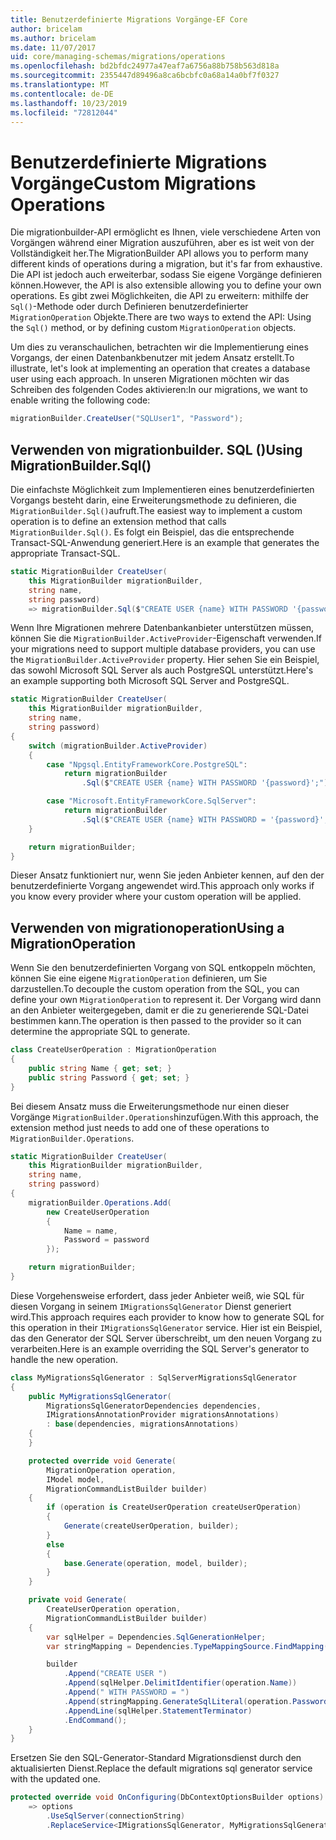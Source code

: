 ```yaml
---
title: Benutzerdefinierte Migrations Vorgänge-EF Core
author: bricelam
ms.author: bricelam
ms.date: 11/07/2017
uid: core/managing-schemas/migrations/operations
ms.openlocfilehash: bd2bfdc24977a47eaf7a6756a88b758b563d818a
ms.sourcegitcommit: 2355447d89496a8ca6bcbfc0a68a14a0bf7f0327
ms.translationtype: MT
ms.contentlocale: de-DE
ms.lasthandoff: 10/23/2019
ms.locfileid: "72812044"
---
```

# <a name="custom-migrations-operations"></a><span data-ttu-id="c40c5-102">Benutzerdefinierte Migrations Vorgänge</span><span class="sxs-lookup"><span data-stu-id="c40c5-102">Custom Migrations Operations</span></span>

<span data-ttu-id="c40c5-103">Die migrationbuilder-API ermöglicht es Ihnen, viele verschiedene Arten von Vorgängen während einer Migration auszuführen, aber es ist weit von der Vollständigkeit her.</span><span class="sxs-lookup"><span data-stu-id="c40c5-103">The MigrationBuilder API allows you to perform many different kinds of operations during a migration, but it's far from exhaustive.</span></span> <span data-ttu-id="c40c5-104">Die API ist jedoch auch erweiterbar, sodass Sie eigene Vorgänge definieren können.</span><span class="sxs-lookup"><span data-stu-id="c40c5-104">However, the API is also extensible allowing you to define your own operations.</span></span> <span data-ttu-id="c40c5-105">Es gibt zwei Möglichkeiten, die API zu erweitern: mithilfe der `Sql()`-Methode oder durch Definieren benutzerdefinierter `MigrationOperation` Objekte.</span><span class="sxs-lookup"><span data-stu-id="c40c5-105">There are two ways to extend the API: Using the `Sql()` method, or by defining custom `MigrationOperation` objects.</span></span>

<span data-ttu-id="c40c5-106">Um dies zu veranschaulichen, betrachten wir die Implementierung eines Vorgangs, der einen Datenbankbenutzer mit jedem Ansatz erstellt.</span><span class="sxs-lookup"><span data-stu-id="c40c5-106">To illustrate, let's look at implementing an operation that creates a database user using each approach.</span></span> <span data-ttu-id="c40c5-107">In unseren Migrationen möchten wir das Schreiben des folgenden Codes aktivieren:</span><span class="sxs-lookup"><span data-stu-id="c40c5-107">In our migrations, we want to enable writing the following code:</span></span>

``` csharp
migrationBuilder.CreateUser("SQLUser1", "Password");
```

## <a name="using-migrationbuildersql"></a><span data-ttu-id="c40c5-108">Verwenden von migrationbuilder. SQL ()</span><span class="sxs-lookup"><span data-stu-id="c40c5-108">Using MigrationBuilder.Sql()</span></span>

<span data-ttu-id="c40c5-109">Die einfachste Möglichkeit zum Implementieren eines benutzerdefinierten Vorgangs besteht darin, eine Erweiterungsmethode zu definieren, die `MigrationBuilder.Sql()`aufruft.</span><span class="sxs-lookup"><span data-stu-id="c40c5-109">The easiest way to implement a custom operation is to define an extension method that calls `MigrationBuilder.Sql()`.</span></span> <span data-ttu-id="c40c5-110">Es folgt ein Beispiel, das die entsprechende Transact-SQL-Anwendung generiert.</span><span class="sxs-lookup"><span data-stu-id="c40c5-110">Here is an example that generates the appropriate Transact-SQL.</span></span>

``` csharp
static MigrationBuilder CreateUser(
    this MigrationBuilder migrationBuilder,
    string name,
    string password)
    => migrationBuilder.Sql($"CREATE USER {name} WITH PASSWORD '{password}';");
```

<span data-ttu-id="c40c5-111">Wenn Ihre Migrationen mehrere Datenbankanbieter unterstützen müssen, können Sie die `MigrationBuilder.ActiveProvider`-Eigenschaft verwenden.</span><span class="sxs-lookup"><span data-stu-id="c40c5-111">If your migrations need to support multiple database providers, you can use the `MigrationBuilder.ActiveProvider` property.</span></span> <span data-ttu-id="c40c5-112">Hier sehen Sie ein Beispiel, das sowohl Microsoft SQL Server als auch PostgreSQL unterstützt.</span><span class="sxs-lookup"><span data-stu-id="c40c5-112">Here's an example supporting both Microsoft SQL Server and PostgreSQL.</span></span>

``` csharp
static MigrationBuilder CreateUser(
    this MigrationBuilder migrationBuilder,
    string name,
    string password)
{
    switch (migrationBuilder.ActiveProvider)
    {
        case "Npgsql.EntityFrameworkCore.PostgreSQL":
            return migrationBuilder
                .Sql($"CREATE USER {name} WITH PASSWORD '{password}';");

        case "Microsoft.EntityFrameworkCore.SqlServer":
            return migrationBuilder
                .Sql($"CREATE USER {name} WITH PASSWORD = '{password}';");
    }

    return migrationBuilder;
}
```

<span data-ttu-id="c40c5-113">Dieser Ansatz funktioniert nur, wenn Sie jeden Anbieter kennen, auf den der benutzerdefinierte Vorgang angewendet wird.</span><span class="sxs-lookup"><span data-stu-id="c40c5-113">This approach only works if you know every provider where your custom operation will be applied.</span></span>

## <a name="using-a-migrationoperation"></a><span data-ttu-id="c40c5-114">Verwenden von migrationoperation</span><span class="sxs-lookup"><span data-stu-id="c40c5-114">Using a MigrationOperation</span></span>

<span data-ttu-id="c40c5-115">Wenn Sie den benutzerdefinierten Vorgang von SQL entkoppeln möchten, können Sie eine eigene `MigrationOperation` definieren, um Sie darzustellen.</span><span class="sxs-lookup"><span data-stu-id="c40c5-115">To decouple the custom operation from the SQL, you can define your own `MigrationOperation` to represent it.</span></span> <span data-ttu-id="c40c5-116">Der Vorgang wird dann an den Anbieter weitergegeben, damit er die zu generierende SQL-Datei bestimmen kann.</span><span class="sxs-lookup"><span data-stu-id="c40c5-116">The operation is then passed to the provider so it can determine the appropriate SQL to generate.</span></span>

``` csharp
class CreateUserOperation : MigrationOperation
{
    public string Name { get; set; }
    public string Password { get; set; }
}
```

<span data-ttu-id="c40c5-117">Bei diesem Ansatz muss die Erweiterungsmethode nur einen dieser Vorgänge `MigrationBuilder.Operations`hinzufügen.</span><span class="sxs-lookup"><span data-stu-id="c40c5-117">With this approach, the extension method just needs to add one of these operations to `MigrationBuilder.Operations`.</span></span>

``` csharp
static MigrationBuilder CreateUser(
    this MigrationBuilder migrationBuilder,
    string name,
    string password)
{
    migrationBuilder.Operations.Add(
        new CreateUserOperation
        {
            Name = name,
            Password = password
        });

    return migrationBuilder;
}
```

<span data-ttu-id="c40c5-118">Diese Vorgehensweise erfordert, dass jeder Anbieter weiß, wie SQL für diesen Vorgang in seinem `IMigrationsSqlGenerator` Dienst generiert wird.</span><span class="sxs-lookup"><span data-stu-id="c40c5-118">This approach requires each provider to know how to generate SQL for this operation in their `IMigrationsSqlGenerator` service.</span></span> <span data-ttu-id="c40c5-119">Hier ist ein Beispiel, das den Generator der SQL Server überschreibt, um den neuen Vorgang zu verarbeiten.</span><span class="sxs-lookup"><span data-stu-id="c40c5-119">Here is an example overriding the SQL Server's generator to handle the new operation.</span></span>

``` csharp
class MyMigrationsSqlGenerator : SqlServerMigrationsSqlGenerator
{
    public MyMigrationsSqlGenerator(
        MigrationsSqlGeneratorDependencies dependencies,
        IMigrationsAnnotationProvider migrationsAnnotations)
        : base(dependencies, migrationsAnnotations)
    {
    }

    protected override void Generate(
        MigrationOperation operation,
        IModel model,
        MigrationCommandListBuilder builder)
    {
        if (operation is CreateUserOperation createUserOperation)
        {
            Generate(createUserOperation, builder);
        }
        else
        {
            base.Generate(operation, model, builder);
        }
    }

    private void Generate(
        CreateUserOperation operation,
        MigrationCommandListBuilder builder)
    {
        var sqlHelper = Dependencies.SqlGenerationHelper;
        var stringMapping = Dependencies.TypeMappingSource.FindMapping(typeof(string));

        builder
            .Append("CREATE USER ")
            .Append(sqlHelper.DelimitIdentifier(operation.Name))
            .Append(" WITH PASSWORD = ")
            .Append(stringMapping.GenerateSqlLiteral(operation.Password))
            .AppendLine(sqlHelper.StatementTerminator)
            .EndCommand();
    }
}
```

<span data-ttu-id="c40c5-120">Ersetzen Sie den SQL-Generator-Standard Migrationsdienst durch den aktualisierten Dienst.</span><span class="sxs-lookup"><span data-stu-id="c40c5-120">Replace the default migrations sql generator service with the updated one.</span></span>

``` csharp
protected override void OnConfiguring(DbContextOptionsBuilder options)
    => options
        .UseSqlServer(connectionString)
        .ReplaceService<IMigrationsSqlGenerator, MyMigrationsSqlGenerator>();
```
